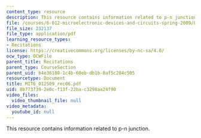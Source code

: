 ```yaml
---
content_type: resource
description: This resource contains information related to p-n junction.
file: /courses/6-012-microelectronic-devices-and-circuits-spring-2009/8b7737392e0cf13f22bac3298aa24f90_MIT6_012S09_rec06.pdf
file_size: 232137
file_type: application/pdf
learning_resource_types:
- Recitations
license: https://creativecommons.org/licenses/by-nc-sa/4.0/
ocw_type: OCWFile
parent_title: Recitations
parent_type: CourseSection
parent_uid: b4e36188-1c4b-60eb-db1b-0af5c204c505
resourcetype: Document
title: MIT6_012S09_rec06.pdf
uid: 8b773739-2e0c-f13f-22ba-c3298aa24f90
video_files:
  video_thumbnail_file: null
video_metadata:
  youtube_id: null
---
```

This resource contains information related to p-n junction.